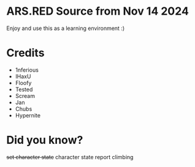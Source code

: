 # ARS.RED Source from Nov 14 2024

Enjoy and use this as a learning environment :)


# Credits
- 1nferious
- IHaxU
- Floofy
- Tested
- Scream
- Jan
- Chubs
- Hypernite

# Did you know?
~~set character state~~ character state report climbing
